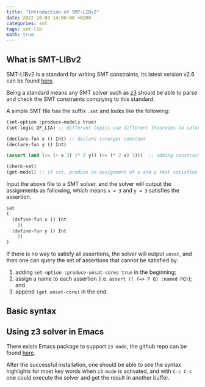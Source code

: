 ```yaml
---
title: "Introduction of SMT-LIBv2"
date: 2022-10-03 14:00:00 +0200
categories: smt
tags: smt-lib
math: true
---
```


## What is SMT-LIBv2

SMT-LIBv2 is a standard for writing SMT constraints, its latest version v2.6 can be found [here](https://smtlib.cs.uiowa.edu/papers/smt-lib-reference-v2.6-r2021-05-12.pdf). 

Being a standard means any SMT solver such as [z3](https://github.com/z3prover/z3) should be able to parse and check the SMT constraints complying to this standard.

A simple SMT file has the suffix `.smt` and looks like the following:

```scheme
(set-option :produce-models true)
(set-logic QF_LIA) ;; different logics use different theoreies to solve the constraints 

(declare-fun x () Int) ;; declare interger constant
(declare-fun y () Int)

(assert (and (<= (+ x 3) (* 2 y)) (>= (* 2 x) 5)))  ;; adding constraint

(check-sat)
(get-model) ;; if sat, produce an assignment of x and y that satisfies all assertions
```

Input the above file to a SMT solver, and the solver will output the assignments as following, which means `x = 3` and `y = 3` satisfies the assertion.

```scheme
sat
(
  (define-fun x () Int
    3)
  (define-fun y () Int
    3)
)
```

If there is no way to satisfy all assertions, the solver will output `unsat`, and then one can query the set of assertions that cannot be satisfied by: 

1. adding `set-option :produce-unsat-cores true` in the beginning; 
2. assign a name to each assertion (i.e. `assert (! (=> P Q) :named PQ)`); and 
3. append `(get unsat-core)` in the end.

## Basic syntax 


## Using z3 solver in Emacs

There exists Emacs package to support `z3-mode`, the github repo can be found [here](https://github.com/zv/z3-mode).

After the successful installation, one should be able to see the syntax highlights for most key words when `z3-mode` is activated, and with `C-c C-c` one could execute the solver and get the result in another buffer.

